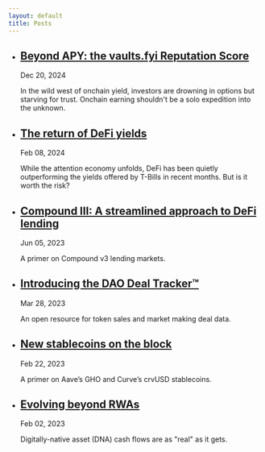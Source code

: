 ```yaml
---
layout: default
title: Posts
---
```


<ul class="post-list">

  <li>
    <h2><a href="https://wallfacerlabs.substack.com/p/beyond-apy-the-vaultsfyi-reputation">Beyond APY: the vaults.fyi Reputation Score
</a></h2>
    <span class="post-date">Dec 20, 2024</span>
    <p>In the wild west of onchain yield, investors are drowning in options but starving for trust. Onchain earning shouldn't be a solo expedition into the unknown.</p>
  </li>

  <li>
    <h2><a href="https://wallfacerlabs.substack.com/p/the-return-of-defi-yields">The return of DeFi yields</a></h2>
    <span class="post-date">Feb 08, 2024</span>
    <p>While the attention economy unfolds, DeFi has been quietly outperforming the yields offered by T-Bills in recent months. But is it worth the risk?</p>
  </li>

  <li>
    <h2><a href="https://wallfacerlabs.substack.com/p/compound-iii-a-streamlined-approach">Compound III: A streamlined approach to DeFi lending
</a></h2>
    <span class="post-date">Jun 05, 2023</span>
    <p>A primer on Compound v3 lending markets.</p>
  </li>

  <li>
    <h2><a href="https://wallfacerlabs.substack.com/p/introducing-the-dao-deal-tracker">Introducing the DAO Deal Tracker™
</a></h2>
    <span class="post-date">Mar 28, 2023</span>
    <p>An open resource for token sales and market making deal data.</p>
  </li>

  <li>
    <h2><a href="(https://wallfacerlabs.substack.com/p/new-stablecoins-on-the-block">New stablecoins on the block</a></h2>
    <span class="post-date">Feb 22, 2023</span>
    <p>A primer on Aave’s GHO and Curve’s crvUSD stablecoins.</p>
  </li>
  
  <li>
    <h2><a href="https://wallfacerlabs.substack.com/p/evolving-beyond-rwas">Evolving beyond RWAs</a></h2>
    <span class="post-date">Feb 02, 2023</span>
    <p>Digitally-native asset (DNA) cash flows are as "real" as it gets.</p>
  </li>
</ul>
